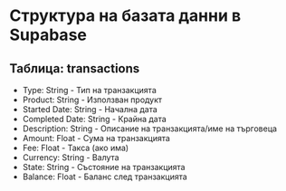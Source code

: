 # Структура на базата данни в Supabase

## Таблица: transactions
- Type: String - Тип на транзакцията
- Product: String - Използван продукт
- Started Date: String - Начална дата
- Completed Date: String - Крайна дата
- Description: String - Описание на транзакцията/име на търговеца
- Amount: Float - Сума на транзакцията
- Fee: Float - Такса (ако има)
- Currency: String - Валута
- State: String - Състояние на транзакцията
- Balance: Float - Баланс след транзакцията
